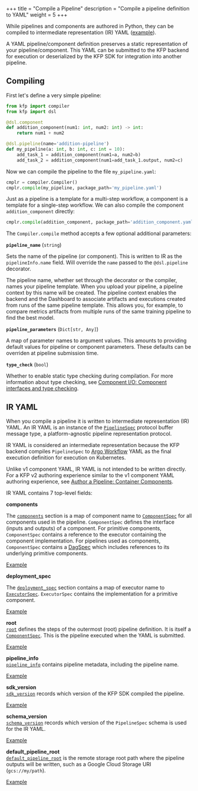 +++
title = "Compile a Pipeline"
description = "Compile a pipeline definition to YAML"
weight = 5
+++

While pipelines and components are authored in Python, they can be compiled to intermediate representation (IR) YAML ([example][compiled-output-example]).

A YAML pipeline/component definition preserves a static representation of your pipeline/component. This YAML can be submitted to the KFP backend for execution or deserialized by the KFP SDK for integration into another pipeline.

## Compiling
First let's define a very simple pipeline:

```python
from kfp import compiler
from kfp import dsl

@dsl.component
def addition_component(num1: int, num2: int) -> int:
    return num1 + num2

@dsl.pipeline(name='addition-pipeline')
def my_pipeline(a: int, b: int, c: int = 10):
    add_task_1 = addition_component(num1=a, num2=b)
    add_task_2 = addition_component(num1=add_task_1.output, num2=c)
```

Now we can compile the pipeline to the file `my_pipeline.yaml`:

```python
cmplr = compiler.Compiler()
cmplr.compile(my_pipeline, package_path='my_pipeline.yaml')
```

Just as a pipeline is a template for a multi-step workflow, a component is a template for a single-step workflow. We can also compile the component `addition_component` directly:

```python
cmplr.compile(addition_component, package_path='addition_component.yaml')
```

The `Compiler.compile` method accepts a few optional additional parameters:

**`pipeline_name`** (`string`)

Sets the name of the pipeline (or component). This is written to IR as the  `pipelineInfo.name` field. Will override the `name` passed to the `@dsl.pipeline` decorator.

The pipeline name, whether set through the decorator or the compiler, names your pipeline template. When you upload your pipeline, a pipeline context by this name will be created. The pipeline context enables the backend and the Dashboard to associate artifacts and executions created from runs of the same pipeline template. This allows you, for example, to compare metrics artifacts from multiple runs of the same training pipeline to find the best model.

**`pipeline_parameters`** (`Dict[str, Any]`)

A map of parameter names to argument values. This amounts to providing default values for pipeline or component parameters. These defaults can be overriden at pipeline submission time.

**`type_check`** (`bool`)

Whether to enable static type checking during compilation. For more information about type checking, see [Component I/O: Component interfaces and type checking][type-checking].

## IR YAML
When you compile a pipeline it is written to intermediate representation (IR) YAML. An IR YAML is an instance of the [`PipelineSpec`][pipeline-spec] protocol buffer message type, a platform-agnostic pipeline representation protocol.

IR YAML is considered an intermediate representation because the KFP backend compiles `PipelineSpec` to [Argo Workflow][argo-workflow] YAML as the final execution definition for execution on Kubernetes.

Unlike v1 component YAML, IR YAML is not intended to be written directly. For a KFP v2 authoring experience similar to the v1 component YAML authoring experience, see [Author a Pipeline: Container Components][container-component-authoring].

IR YAML contains 7 top-level fields:

**components**

The [`components`][components-schema] section is a map of component name to [`ComponentSpec`][component-spec] for all components used in the pipeline. `ComponentSpec` defines the interface (inputs and outputs) of a component. For primitive components, `ComponentSpec` contains a reference to the executor containing the component implementation. For pipelines used as components, `ComponentSpec` contains a [DagSpec][dag-spec] which includes references to its underlying primitive components.

[Example][components-example]

**deployment_spec**

The [`deployment_spec`][deployment-spec-schema] section contains a map of executor name to [`ExecutorSpec`][executor-spec]. `ExecutorSpec` contains the implementation for a primitive component.

[Example][deployment-spec-example]

**root**  
[`root`][root-schema] defines the steps of the outermost (root) pipeline definition. It is itself a [`ComponentSpec`][component-spec]. This is the pipeline executed when the YAML is submitted.

[Example][root-example]

**pipeline_info**  
[`pipeline_info`][pipeline-info-schema] contains pipeline metadata, including the pipeline name.

[Example][pipeline-info-example]  

**sdk_version**  
[`sdk_version`][sdk-version-schema] records which version of the KFP SDK compiled the pipeline.

[Example][sdk-version-example]  

**schema_version**  
[`schema_version`][schema-version-schema] records which version of the `PipelineSpec` schema is used for the IR YAML.

[Example][schema-version-example]

**default_pipeline_root**  
[`default_pipeline_root`][default-pipeline-root-schema] is the remote storage root path where the pipeline outputs will be written, such as a Google Cloud Storage URI (`gcs://my/path`).

[Example][default-pipeline-root-example]  


[pipeline-spec]: https://github.com/kubeflow/pipelines/blob/41b69fd90da812005965f2209b64fd1278f1cdc9/api/v2alpha1/pipeline_spec.proto#L50
[argo-workflow]: https://argoproj.github.io/argo-workflows/
[container-component-authoring]: /docs/components/pipelines/author-a-pipeline/components/#3-custom-container-components
[compiled-output-example]: https://github.com/kubeflow/pipelines/blob/984d8a039d2ff105ca6b21ab26be057b9552b51d/sdk/python/test_data/pipelines/two_step_pipeline.yaml
[components-example]: https://github.com/kubeflow/pipelines/blob/984d8a039d2ff105ca6b21ab26be057b9552b51d/sdk/python/test_data/pipelines/two_step_pipeline.yaml#L1-L21
[deployment-spec-example]: https://github.com/kubeflow/pipelines/blob/984d8a039d2ff105ca6b21ab26be057b9552b51d/sdk/python/test_data/pipelines/two_step_pipeline.yaml#L23-L49
[root-example]: https://github.com/kubeflow/pipelines/blob/984d8a039d2ff105ca6b21ab26be057b9552b51d/sdk/python/test_data/pipelines/two_step_pipeline.yaml#L52-L85
[pipeline-info-example]: https://github.com/kubeflow/pipelines/blob/984d8a039d2ff105ca6b21ab26be057b9552b51d/sdk/python/test_data/pipelines/two_step_pipeline.yaml#L50-L51
[sdk-version-example]: https://github.com/kubeflow/pipelines/blob/984d8a039d2ff105ca6b21ab26be057b9552b51d/sdk/python/test_data/pipelines/two_step_pipeline.yaml#L87
[schema-version-example]: https://github.com/kubeflow/pipelines/blob/984d8a039d2ff105ca6b21ab26be057b9552b51d/sdk/python/test_data/pipelines/two_step_pipeline.yaml#L86
[default-pipeline-root-example]: https://github.com/kubeflow/pipelines/blob/984d8a039d2ff105ca6b21ab26be057b9552b51d/sdk/python/test_data/pipelines/two_step_pipeline.yaml#L22
[components-schema]: https://github.com/kubeflow/pipelines/blob/41b69fd90da812005965f2209b64fd1278f1cdc9/api/v2alpha1/pipeline_spec.proto#L74-L75
[deployment-spec-schema]: https://github.com/kubeflow/pipelines/blob/41b69fd90da812005965f2209b64fd1278f1cdc9/api/v2alpha1/pipeline_spec.proto#L56
[root-schema]: https://github.com/kubeflow/pipelines/blob/41b69fd90da812005965f2209b64fd1278f1cdc9/api/v2alpha1/pipeline_spec.proto#L77-L79
[pipeline-info-schema]: https://github.com/kubeflow/pipelines/blob/41b69fd90da812005965f2209b64fd1278f1cdc9/api/v2alpha1/pipeline_spec.proto#L51-L52
[sdk-version-schema]: https://github.com/kubeflow/pipelines/blob/41b69fd90da812005965f2209b64fd1278f1cdc9/api/v2alpha1/pipeline_spec.proto#L58-L59
[schema-version-schema]: https://github.com/kubeflow/pipelines/blob/41b69fd90da812005965f2209b64fd1278f1cdc9/api/v2alpha1/pipeline_spec.proto#L61-L62
[default-pipeline-root-schema]: https://github.com/kubeflow/pipelines/blob/41b69fd90da812005965f2209b64fd1278f1cdc9/api/v2alpha1/pipeline_spec.proto#L81-L82
[component-spec]: https://github.com/kubeflow/pipelines/blob/41b69fd90da812005965f2209b64fd1278f1cdc9/api/v2alpha1/pipeline_spec.proto#L85-L96
[executor-spec]: https://github.com/kubeflow/pipelines/blob/41b69fd90da812005965f2209b64fd1278f1cdc9/api/v2alpha1/pipeline_spec.proto#L788-L803
[dag-spec]: https://github.com/kubeflow/pipelines/blob/41b69fd90da812005965f2209b64fd1278f1cdc9/api/v2alpha1/pipeline_spec.proto#L98-L105
[type-checking]: /docs/components/pipelines/author-a-pipeline/component-io#component-interfaces-and-type-checking